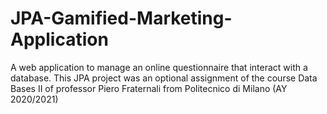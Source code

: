 # JPA-Gamified-Marketing-Application
A web application to manage an online questionnaire that interact with a database. This JPA project was an optional assignment of the course Data Bases II of professor Piero Fraternali from Politecnico di Milano (AY 2020/2021)

